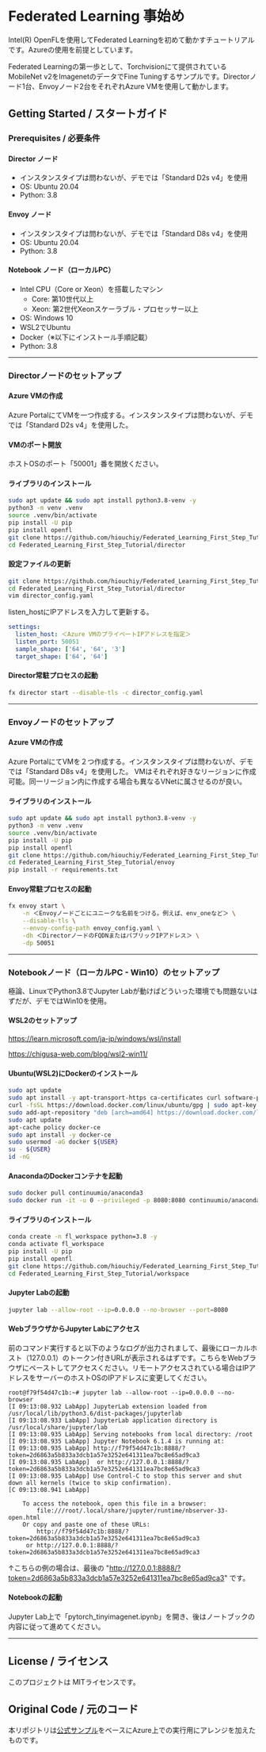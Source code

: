 # Federated Learning 事始め
Intel(R) OpenFLを使用してFederated Learningを初めて動かすチュートリアルです。Azureの使用を前提としています。

Federated Learningの第一歩として、Torchvisionにて提供されているMobileNet v2をImagenetのデータでFine Tuningするサンプルです。Directorノード1台、Envoyノード2台をそれぞれAzure VMを使用して動かします。
 
## Getting Started / スタートガイド
### Prerequisites / 必要条件
#### Director ノード
- インスタンスタイプは問わないが、デモでは「Standard D2s v4」を使用
- OS: Ubuntu 20.04
- Python: 3.8
#### Envoy ノード
- インスタンスタイプは問わないが、デモでは「Standard D8s v4」を使用
- OS: Ubuntu 20.04
- Python: 3.8
#### Notebook ノード（ローカルPC）
- Intel CPU（Core or Xeon）を搭載したマシン
    - Core: 第10世代以上
    - Xeon: 第2世代Xeonスケーラブル・プロセッサー以上
- OS: Windows 10
- WSL2でUbuntu
- Docker（※以下にインストール手順記載）
- Python: 3.8

---

### Directorノードのセットアップ
#### Azure VMの作成
Azure PortalにてVMを一つ作成する。インスタンスタイプは問わないが、デモでは「Standard D2s v4」を使用した。
#### VMのポート開放
ホストOSのポート「50001」番を開放ください。
#### ライブラリのインストール
```Bash
sudo apt update && sudo apt install python3.8-venv -y
python3 -m venv .venv
source .venv/bin/activate
pip install -U pip
pip install openfl
git clone https://github.com/hiouchiy/Federated_Learning_First_Step_Tutorial.git
cd Federated_Learning_First_Step_Tutorial/director
```

#### 設定ファイルの更新
```Bash
git clone https://github.com/hiouchiy/Federated_Learning_First_Step_Tutorial.git
cd Federated_Learning_First_Step_Tutorial/director
vim director_config.yaml
```
listen_hostにIPアドレスを入力して更新する。
```Yaml
settings:
  listen_host: ＜Azure VMのプライベートIPアドレスを指定＞
  listen_port: 50051
  sample_shape: ['64', '64', '3']
  target_shape: ['64', '64']
```

#### Director常駐プロセスの起動
```Bash
fx director start --disable-tls -c director_config.yaml
```
---
### Envoyノードのセットアップ
#### Azure VMの作成
Azure PortalにてVMを２つ作成する。インスタンスタイプは問わないが、デモでは「Standard D8s v4」を使用した。
VMはそれぞれ好きなリージョンに作成可能。同一リージョン内に作成する場合も異なるVNetに属させるのが良い。

#### ライブラリのインストール
```Bash
sudo apt update && sudo apt install python3.8-venv -y
python3 -m venv .venv
source .venv/bin/activate
pip install -U pip
pip install openfl
git clone https://github.com/hiouchiy/Federated_Learning_First_Step_Tutorial.git
cd Federated_Learning_First_Step_Tutorial/envoy
pip install -r requirements.txt
```

#### Envoy常駐プロセスの起動
```Bash
fx envoy start \
    -n ＜Envoyノードごとにユニークな名前をつける。例えば、env_oneなど＞ \
    --disable-tls \
    --envoy-config-path envoy_config.yaml \
    -dh ＜DirectorノードのFQDNまたはパブリックIPアドレス＞ \
    -dp 50051
```
---
### Notebookノード（ローカルPC - Win10）のセットアップ
極論、LinuxでPython3.8でJupyter Labが動けばどういった環境でも問題ないはずだが、デモではWin10を使用。

#### WSL2のセットアップ
https://learn.microsoft.com/ja-jp/windows/wsl/install

https://chigusa-web.com/blog/wsl2-win11/

#### Ubuntu(WSL2)にDockerのインストール
```Bash
sudo apt update
sudo apt install -y apt-transport-https ca-certificates curl software-properties-common
curl -fsSL https://download.docker.com/linux/ubuntu/gpg | sudo apt-key add -
sudo add-apt-repository "deb [arch=amd64] https://download.docker.com/linux/ubuntu bionic stable"
sudo apt update
apt-cache policy docker-ce
sudo apt install -y docker-ce
sudo usermod -aG docker ${USER}
su - ${USER}
id -nG
```

#### AnacondaのDockerコンテナを起動
```Bash
sudo docker pull continuumio/anaconda3
sudo docker run -it -u 0 --privileged -p 8080:8080 continuumio/anaconda3 /bin/bash
```

#### ライブラリのインストール
```Bash
conda create -n fl_workspace python=3.8 -y
conda activate fl_workspace
pip install -U pip
pip install openfl
git clone https://github.com/hiouchiy/Federated_Learning_First_Step_Tutorial.git
cd Federated_Learning_First_Step_Tutorial/workspace
```
#### Jupyter Labの起動
```Bash
jupyter lab --allow-root --ip=0.0.0.0 --no-browser --port=8080
```
#### WebブラウザからJupyter Labにアクセス
前のコマンド実行すると以下のようなログが出力されまして、最後にローカルホスト（127.0.0.1）のトークン付きURLが表示されるはずです。こちらをWebブラウザにペーストしてアクセスください。リモートアクセスされている場合はIPアドレスをサーバーのホストOSのIPアドレスに変更してください。
```
root@f79f54d47c1b:~# jupyter lab --allow-root --ip=0.0.0.0 --no-browser
[I 09:13:08.932 LabApp] JupyterLab extension loaded from /usr/local/lib/python3.6/dist-packages/jupyterlab
[I 09:13:08.933 LabApp] JupyterLab application directory is /usr/local/share/jupyter/lab
[I 09:13:08.935 LabApp] Serving notebooks from local directory: /root
[I 09:13:08.935 LabApp] Jupyter Notebook 6.1.4 is running at:
[I 09:13:08.935 LabApp] http://f79f54d47c1b:8888/?token=2d6863a5b833a3dcb1a57e3252e641311ea7bc8e65ad9ca3
[I 09:13:08.935 LabApp]  or http://127.0.0.1:8888/?token=2d6863a5b833a3dcb1a57e3252e641311ea7bc8e65ad9ca3
[I 09:13:08.935 LabApp] Use Control-C to stop this server and shut down all kernels (twice to skip confirmation).
[C 09:13:08.941 LabApp] 
    
    To access the notebook, open this file in a browser:
        file:///root/.local/share/jupyter/runtime/nbserver-33-open.html
    Or copy and paste one of these URLs:
        http://f79f54d47c1b:8888/?token=2d6863a5b833a3dcb1a57e3252e641311ea7bc8e65ad9ca3
     or http://127.0.0.1:8888/?token=2d6863a5b833a3dcb1a57e3252e641311ea7bc8e65ad9ca3
```
↑こちらの例の場合は、最後の "http://127.0.0.1:8888/?token=2d6863a5b833a3dcb1a57e3252e641311ea7bc8e65ad9ca3" です。
#### Notebookの起動
Jupyter Lab上で「pytorch_tinyimagenet.ipynb」を開き、後はノートブックの内容に従って進めてください。

---

## License / ライセンス
このプロジェクトは MITライセンスです。

## Original Code / 元のコード
本リポジトリは[公式サンプル](https://github.com/intel/openfl/tree/develop/openfl-tutorials/interactive_api/PyTorch_TinyImageNet)をベースにAzure上での実行用にアレンジを加えたものです。